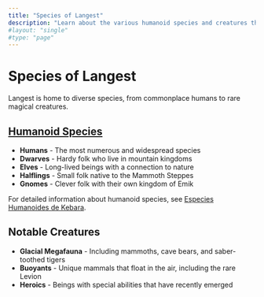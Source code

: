 ```yaml
---
title: "Species of Langest"
description: "Learn about the various humanoid species and creatures that inhabit the world of Langest."
#layout: "single"
#type: "page"
---
```


# Species of Langest

Langest is home to diverse species, from commonplace humans to rare magical creatures.

## [Humanoid Species](/world/species/humanoid-species/)

- **Humans** - The most numerous and widespread species
- **Dwarves** - Hardy folk who live in mountain kingdoms
- **Elves** - Long-lived beings with a connection to nature
- **Halflings** - Small folk native to the Mammoth Steppes
- **Gnomes** - Clever folk with their own kingdom of Emik

For detailed information about humanoid species, see [Especies Humanoides de Kebara](/world/species/humanoid-species/).

## Notable Creatures

- **Glacial Megafauna** - Including mammoths, cave bears, and saber-toothed tigers
- **Buoyants** - Unique mammals that float in the air, including the rare Levion
- **Heroics** - Beings with special abilities that have recently emerged